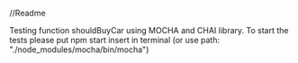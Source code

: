 //Readme

Testing function shouldBuyCar using MOCHA and CHAI library.
To start the tests please put npm start insert in terminal (or use path: "./node_modules/mocha/bin/mocha") 

